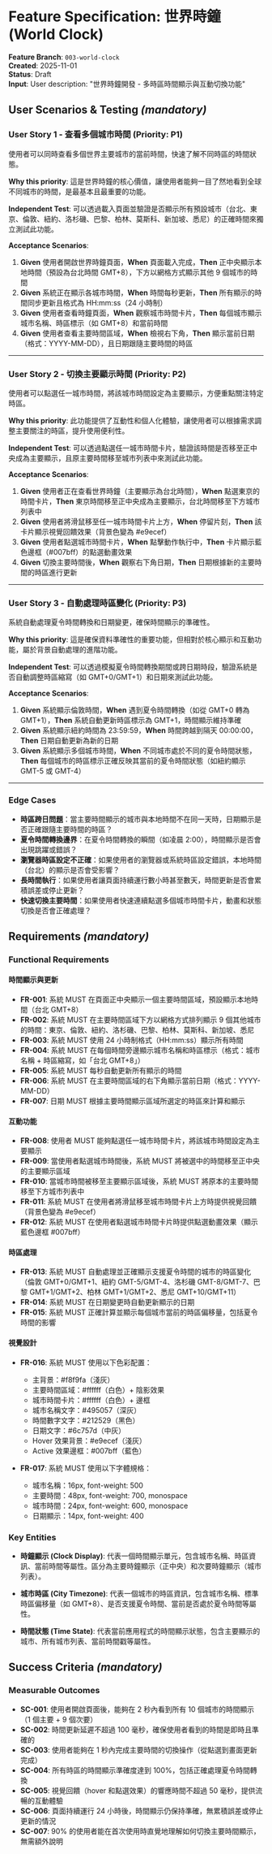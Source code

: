 # Feature Specification: 世界時鐘 (World Clock)

**Feature Branch**: `003-world-clock`  
**Created**: 2025-11-01  
**Status**: Draft  
**Input**: User description: "世界時鐘開發 - 多時區時間顯示與互動切換功能"

## User Scenarios & Testing *(mandatory)*

### User Story 1 - 查看多個城市時間 (Priority: P1)

使用者可以同時查看多個世界主要城市的當前時間，快速了解不同時區的時間狀態。

**Why this priority**: 這是世界時鐘的核心價值，讓使用者能夠一目了然地看到全球不同城市的時間，是最基本且最重要的功能。

**Independent Test**: 可以透過載入頁面並驗證是否顯示所有預設城市（台北、東京、倫敦、紐約、洛杉磯、巴黎、柏林、莫斯科、新加坡、悉尼）的正確時間來獨立測試此功能。

**Acceptance Scenarios**:

1. **Given** 使用者開啟世界時鐘頁面，**When** 頁面載入完成，**Then** 正中央顯示本地時間（預設為台北時間 GMT+8），下方以網格方式顯示其他 9 個城市的時間
2. **Given** 系統正在顯示各城市時間，**When** 時間每秒更新，**Then** 所有顯示的時間同步更新且格式為 HH:mm:ss（24 小時制）
3. **Given** 使用者查看時鐘頁面，**When** 觀察城市時間卡片，**Then** 每個城市顯示城市名稱、時區標示（如 GMT+8）和當前時間
4. **Given** 使用者查看主要時間區域，**When** 檢視右下角，**Then** 顯示當前日期（格式：YYYY-MM-DD），且日期跟隨主要時間的時區

---

### User Story 2 - 切換主要顯示時間 (Priority: P2)

使用者可以點選任一城市時間，將該城市時間設定為主要顯示，方便重點關注特定時區。

**Why this priority**: 此功能提供了互動性和個人化體驗，讓使用者可以根據需求調整主要關注的時區，提升使用便利性。

**Independent Test**: 可以透過點選任一城市時間卡片，驗證該時間是否移至正中央成為主要顯示，且原主要時間移至城市列表中來測試此功能。

**Acceptance Scenarios**:

1. **Given** 使用者正在查看世界時鐘（主要顯示為台北時間），**When** 點選東京的時間卡片，**Then** 東京時間移至正中央成為主要顯示，台北時間移至下方城市列表中
2. **Given** 使用者將滑鼠移至任一城市時間卡片上方，**When** 停留片刻，**Then** 該卡片顯示視覺回饋效果（背景色變為 #e9ecef）
3. **Given** 使用者點選城市時間卡片，**When** 點擊動作執行中，**Then** 卡片顯示藍色邊框（#007bff）的點選動畫效果
4. **Given** 切換主要時間後，**When** 觀察右下角日期，**Then** 日期根據新的主要時間的時區進行更新

---

### User Story 3 - 自動處理時區變化 (Priority: P3)

系統自動處理夏令時間轉換和日期變更，確保時間顯示的準確性。

**Why this priority**: 這是確保資料準確性的重要功能，但相對於核心顯示和互動功能，屬於背景自動處理的進階功能。

**Independent Test**: 可以透過模擬夏令時間轉換期間或跨日期時段，驗證系統是否自動調整時區縮寫（如 GMT+0/GMT+1）和日期來測試此功能。

**Acceptance Scenarios**:

1. **Given** 系統顯示倫敦時間，**When** 遇到夏令時間轉換（如從 GMT+0 轉為 GMT+1），**Then** 系統自動更新時區標示為 GMT+1，時間顯示維持準確
2. **Given** 系統顯示紐約時間為 23:59:59，**When** 時間跨越到隔天 00:00:00，**Then** 日期自動更新為新的日期
3. **Given** 系統顯示多個城市時間，**When** 不同城市處於不同的夏令時間狀態，**Then** 每個城市的時區標示正確反映其當前的夏令時間狀態（如紐約顯示 GMT-5 或 GMT-4）

---

### Edge Cases

- **時區跨日問題**：當主要時間顯示的城市與本地時間不在同一天時，日期顯示是否正確跟隨主要時間的時區？
- **夏令時間轉換邊界**：在夏令時間轉換的瞬間（如凌晨 2:00），時間顯示是否會出現跳躍或錯誤？
- **瀏覽器時區設定不正確**：如果使用者的瀏覽器或系統時區設定錯誤，本地時間（台北）的顯示是否會受影響？
- **長時間執行**：如果使用者讓頁面持續運行數小時甚至數天，時間更新是否會累積誤差或停止更新？
- **快速切換主要時間**：如果使用者快速連續點選多個城市時間卡片，動畫和狀態切換是否會正確處理？

## Requirements *(mandatory)*

### Functional Requirements

#### 時間顯示與更新

- **FR-001**: 系統 MUST 在頁面正中央顯示一個主要時間區域，預設顯示本地時間（台北 GMT+8）
- **FR-002**: 系統 MUST 在主要時間區域下方以網格方式排列顯示 9 個其他城市的時間：東京、倫敦、紐約、洛杉磯、巴黎、柏林、莫斯科、新加坡、悉尼
- **FR-003**: 系統 MUST 使用 24 小時制格式（HH:mm:ss）顯示所有時間
- **FR-004**: 系統 MUST 在每個時間旁邊顯示城市名稱和時區標示（格式：城市名稱 + 時區縮寫，如「台北 GMT+8」）
- **FR-005**: 系統 MUST 每秒自動更新所有顯示的時間
- **FR-006**: 系統 MUST 在主要時間區域的右下角顯示當前日期（格式：YYYY-MM-DD）
- **FR-007**: 日期 MUST 根據主要時間顯示區域所選定的時區來計算和顯示

#### 互動功能

- **FR-008**: 使用者 MUST 能夠點選任一城市時間卡片，將該城市時間設定為主要顯示
- **FR-009**: 當使用者點選城市時間後，系統 MUST 將被選中的時間移至正中央的主要顯示區域
- **FR-010**: 當城市時間被移至主要顯示區域後，系統 MUST 將原本的主要時間移至下方城市列表中
- **FR-011**: 系統 MUST 在使用者將滑鼠移至城市時間卡片上方時提供視覺回饋（背景色變為 #e9ecef）
- **FR-012**: 系統 MUST 在使用者點選城市時間卡片時提供點選動畫效果（顯示藍色邊框 #007bff）

#### 時區處理

- **FR-013**: 系統 MUST 自動處理並正確顯示支援夏令時間的城市的時區變化（倫敦 GMT+0/GMT+1、紐約 GMT-5/GMT-4、洛杉磯 GMT-8/GMT-7、巴黎 GMT+1/GMT+2、柏林 GMT+1/GMT+2、悉尼 GMT+10/GMT+11）
- **FR-014**: 系統 MUST 在日期變更時自動更新顯示的日期
- **FR-015**: 系統 MUST 正確計算並顯示每個城市當前的時區偏移量，包括夏令時間的影響

#### 視覺設計

- **FR-016**: 系統 MUST 使用以下色彩配置：
  - 主背景：#f8f9fa（淺灰）
  - 主要時間區域：#ffffff（白色）+ 陰影效果
  - 城市時間卡片：#ffffff（白色）+ 邊框
  - 城市名稱文字：#495057（深灰）
  - 時間數字文字：#212529（黑色）
  - 日期文字：#6c757d（中灰）
  - Hover 效果背景：#e9ecef（淺灰）
  - Active 效果邊框：#007bff（藍色）

- **FR-017**: 系統 MUST 使用以下字體規格：
  - 城市名稱：16px, font-weight: 500
  - 主要時間：48px, font-weight: 700, monospace
  - 城市時間：24px, font-weight: 600, monospace
  - 日期顯示：14px, font-weight: 400

### Key Entities

- **時鐘顯示 (Clock Display)**: 代表一個時間顯示單元，包含城市名稱、時區資訊、當前時間等屬性。區分為主要時鐘顯示（正中央）和次要時鐘顯示（城市列表）。

- **城市時區 (City Timezone)**: 代表一個城市的時區資訊，包含城市名稱、標準時區偏移量（如 GMT+8）、是否支援夏令時間、當前是否處於夏令時間等屬性。

- **時間狀態 (Time State)**: 代表當前應用程式的時間顯示狀態，包含主要顯示的城市、所有城市列表、當前時間戳等屬性。

## Success Criteria *(mandatory)*

### Measurable Outcomes

- **SC-001**: 使用者開啟頁面後，能夠在 2 秒內看到所有 10 個城市的時間顯示（1 個主要 + 9 個次要）
- **SC-002**: 時間更新延遲不超過 100 毫秒，確保使用者看到的時間是即時且準確的
- **SC-003**: 使用者能夠在 1 秒內完成主要時間的切換操作（從點選到畫面更新完成）
- **SC-004**: 所有時區的時間顯示準確度達到 100%，包括正確處理夏令時間轉換
- **SC-005**: 視覺回饋（hover 和點選效果）的響應時間不超過 50 毫秒，提供流暢的互動體驗
- **SC-006**: 頁面持續運行 24 小時後，時間顯示仍保持準確，無累積誤差或停止更新的情況
- **SC-007**: 90% 的使用者能在首次使用時直覺地理解如何切換主要時間顯示，無需額外說明
